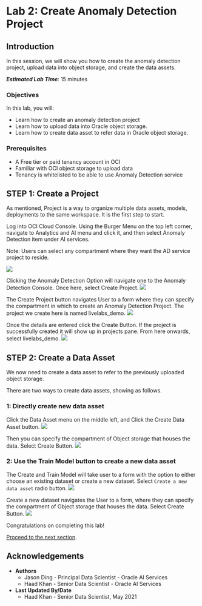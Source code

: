 # Lab 2: Create Anomaly Detection Project

## Introduction

In this session, we will show you how to create the anomaly detection project, upload data into object storage, and create the data assets.

***Estimated Lab Time***: 15 minutes

### Objectives

In this lab, you will:
- Learn how to create an anomaly detection project
- Learn how to upload data into Oracle object storage.
- Learn how to create data asset to refer data in Oracle object storage.

### Prerequisites
- A Free tier or paid tenancy account in OCI
- Familiar with OCI object storage to upload data
- Tenancy is whitelisted to be able to use Anomaly Detection service


## **STEP 1:** Create a Project

As mentioned, Project is a way to organize multiple data assets, models, deployments to the same workspace. It is the first step to start.

Log into OCI Cloud Console. Using the Burger Menu on the top left corner, navigate to Analytics and AI menu and click it, and then select Anomaly Detection item under AI services.

Note: Users can select any compartment where they want the AD service project to reside.

![](../images/1_navigate_to_ad_menu.png " ")

Clicking the Anomaly Detection Option will navigate one to the Anomaly Detection Console. Once here, select Create Project.
![](../images/2_create_project.png " ")

The Create Project button navigates User to a form where they can specify the compartment in which to create an Anomaly Detection Project. The project we create here is named livelabs_demo.
![](../images/3_project_created.png " ")

Once the details are entered click the Create Button. If the project is successfully created it will show up in projects pane. From here onwards, select livelabs_demo.
![](../images/4_project_pane.png " ")

## **STEP 2:** Create a Data Asset

We now need to create a data asset to refer to the previously uploaded object storage.

There are two ways to create data assets, showing as follows.

### 1: Directly create new data asset

Click the Data Asset menu on the middle left, and Click the Create Data Asset button.
![](../images/data-asset-1-create-directly-page.png " ")

Then you can specify the compartment of Object storage that houses the data. Select Create Button.
![](../images/7_create_data_asset_form.png " ")


### 2: Use the Train Model button to create a new data asset

The Create and Train Model will take user to a form with the option to either choose an existing dataset or create a new dataset. Select `Create a new data asset` radio button.
![](../images/6_specify_ocs.png " ")

Create a new dataset navigates the User to a form, where they can specify the compartment of Object storage that houses the data. Select Create Button.
![](../images/7_create_data_asset_form.png " ")


Congratulations on completing this lab!

[Proceed to the next section](#next).

## Acknowledgements
* **Authors**
    * Jason Ding - Principal Data Scientist - Oracle AI Services
    * Haad Khan - Senior Data Scientist - Oracle AI Services
* **Last Updated By/Date**
    * Haad Khan - Senior Data Scientist, May 2021
